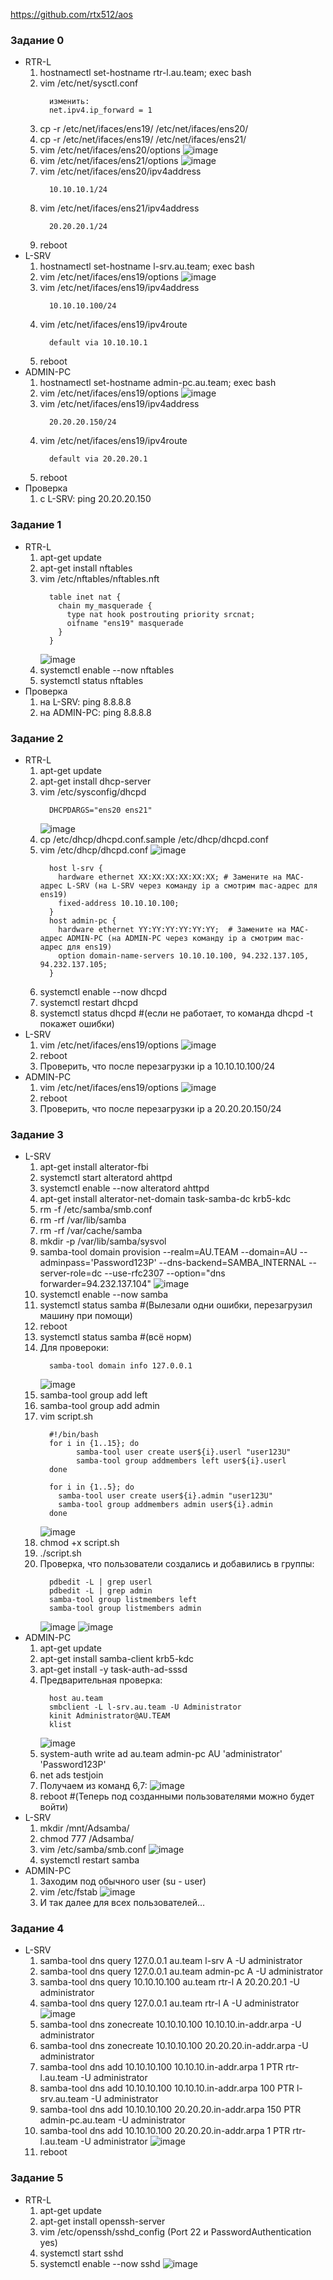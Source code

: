 https://github.com/rtx512/aos

### Задание 0
- RTR-L
  1. hostnamectl set-hostname rtr-l.au.team; exec bash
  2. vim /etc/net/sysctl.conf
      ```
        изменить:
        net.ipv4.ip_forward = 1
      ```
  3. cp -r /etc/net/ifaces/ens19/ /etc/net/ifaces/ens20/
  4. cp -r /etc/net/ifaces/ens19/ /etc/net/ifaces/ens21/
  5. vim /etc/net/ifaces/ens20/options
       ![image](https://github.com/rtx512/aos/blob/master/images/img1.png)
  7. vim /etc/net/ifaces/ens21/options
       ![image](https://github.com/rtx512/aos/blob/master/images/img1.png)
  8. vim /etc/net/ifaces/ens20/ipv4address
      ```
        10.10.10.1/24
      ```
  9. vim /etc/net/ifaces/ens21/ipv4address
      ```
        20.20.20.1/24
      ```
  10. reboot
- L-SRV
  1. hostnamectl set-hostname l-srv.au.team; exec bash
  2. vim /etc/net/ifaces/ens19/options
      ![image](https://github.com/rtx512/aos/blob/master/images/img1.png)
  4. vim /etc/net/ifaces/ens19/ipv4address
       ```
         10.10.10.100/24
       ```
  6. vim /etc/net/ifaces/ens19/ipv4route
       ```
         default via 10.10.10.1
       ```
  8. reboot
- ADMIN-PC
  1. hostnamectl set-hostname admin-pc.au.team; exec bash
  2. vim /etc/net/ifaces/ens19/options
       ![image](https://github.com/rtx512/aos/blob/master/images/img1.png)
  4. vim /etc/net/ifaces/ens19/ipv4address
       ```
         20.20.20.150/24
       ```
  6. vim /etc/net/ifaces/ens19/ipv4route
       ```
         default via 20.20.20.1
       ```
  8. reboot
- Проверка
  1. с L-SRV: ping 20.20.20.150

### Задание 1
- RTR-L
  1. apt-get update
  2. apt-get install nftables
  4. vim /etc/nftables/nftables.nft
       ```
         table inet nat {
           chain my_masquerade {
             type nat hook postrouting priority srcnat;
             oifname "ens19" masquerade
           }
         }
       ```
       ![image](https://github.com/rtx512/aos/blob/master/images/img2.png)
  6. systemctl enable --now nftables
  7. systemctl status nftables
- Проверка
  1. на L-SRV: ping 8.8.8.8
  2. на ADMIN-PC: ping 8.8.8.8
### Задание 2
- RTR-L
  1. apt-get update
  2. apt-get install dhcp-server
  3. vim /etc/sysconfig/dhcpd
       ```
         DHCPDARGS="ens20 ens21"
       ```
       ![image](https://github.com/rtx512/aos/blob/master/images/img3.png)
  5. cp /etc/dhcp/dhcpd.conf.sample /etc/dhcp/dhcpd.conf
  6. vim /etc/dhcp/dhcpd.conf
       ![image](https://github.com/rtx512/aos/blob/master/images/img4.png)
       ```
         host l-srv {
           hardware ethernet XX:XX:XX:XX:XX:XX; # Замените на MAC-адрес L-SRV (на L-SRV через команду ip a смотрим mac-адрес для ens19)
           fixed-address 10.10.10.100;
         }
         host admin-pc {
           hardware ethernet YY:YY:YY:YY:YY:YY;  # Замените на MAC-адрес ADMIN-PC (на ADMIN-PC через команду ip a смотрим mac-адрес для ens19)
           option domain-name-servers 10.10.10.100, 94.232.137.105, 94.232.137.105;
         }
       ```
  8. systemctl enable --now dhcpd
  9. systemctl restart dhcpd
  10. systemctl status dhcpd #(если не работает, то команда dhcpd -t покажет ошибки)
- L-SRV
  1. vim /etc/net/ifaces/ens19/options
       ![image](https://github.com/rtx512/aos/blob/master/images/img5.png)
  2. reboot
  3. Проверить, что после перезагрузки ip a 10.10.10.100/24
- ADMIN-PC
  1. vim /etc/net/ifaces/ens19/options
       ![image](https://github.com/rtx512/aos/blob/master/images/img5.png)
  2. reboot
  3. Проверить, что после перезагрузки ip a 20.20.20.150/24
### Задание 3
- L-SRV
  1. apt-get install alterator-fbi
  2. systemctl start alteratord ahttpd
  3. systemctl enable --now alteratord ahttpd
  4. apt-get install alterator-net-domain task-samba-dc krb5-kdc
  5. rm -f /etc/samba/smb.conf
  6. rm -rf /var/lib/samba
  7. rm -rf /var/cache/samba
  8. mkdir -p /var/lib/samba/sysvol
  9. samba-tool domain provision --realm=AU.TEAM --domain=AU --adminpass='Password123P' --dns-backend=SAMBA_INTERNAL --server-role=dc --use-rfc2307 --option="dns forwarder=94.232.137.104"
      ![image](https://github.com/rtx512/aos/blob/master/images/img6.png)
  11. systemctl enable --now samba
  12. systemctl status samba #(Вылезали одни ошибки, перезагрузил машину при помощи)
  13. reboot
  14. systemctl status samba #(всё норм)
  15. Для провероки:
        ```
          samba-tool domain info 127.0.0.1
        ```
        ![image](https://github.com/rtx512/aos/blob/master/images/img7.png)
  16. samba-tool group add left
  17. samba-tool group add admin
  18. vim script.sh
        ```
          #!/bin/bash
          for i in {1..15}; do
                samba-tool user create user${i}.userl "user123U"
                samba-tool group addmembers left user${i}.userl
          done

          for i in {1..5}; do
            samba-tool user create user${i}.admin "user123U"
            samba-tool group addmembers admin user${i}.admin
          done
        ```
        ![image](https://github.com/rtx512/aos/blob/master/images/img8.png)
  20. chmod +x script.sh
  21. ./script.sh
  22. Проверка, что пользователи создались и добавились в группы:
        ```
          pdbedit -L | grep userl
          pdbedit -L | grep admin
          samba-tool group listmembers left
          samba-tool group listmembers admin
        ```
        ![image](https://github.com/rtx512/aos/blob/master/images/img9.png)
        ![image](https://github.com/rtx512/aos/blob/master/images/img10.png)
- ADMIN-PC
  1. apt-get update
  2. apt-get install samba-client krb5-kdc
  3. apt-get install -y task-auth-ad-sssd
  4. Предварительная проверка:
     ```
       host au.team
       smbclient -L l-srv.au.team -U Administrator
       kinit Administrator@AU.TEAM
       klist
     ```
     ![image](https://github.com/rtx512/aos/blob/master/images/img13.jpg)
  6. system-auth write ad au.team admin-pc AU 'administrator' 'Password123P'
  7. net ads testjoin
  8. Получаем из команд 6,7:
      ![image](https://github.com/rtx512/aos/blob/master/images/img14.jpg)
  10. reboot #(Теперь под созданными пользователями можно будет войти)
- L-SRV
  1. mkdir /mnt/Adsamba/
  2. chmod 777 /Adsamba/
  3. vim /etc/samba/smb.conf
       ![image](https://github.com/rtx512/aos/blob/master/images/img15.png)
  4. systemctl restart samba
- ADMIN-PC
  1. Заходим под обычного user (su - user)
  2. vim /etc/fstab
       ![image](https://github.com/rtx512/aos/blob/master/images/img16.png)
  3. И так далее для всех пользователей…
### Задание 4
- L-SRV
  1. samba-tool dns query 127.0.0.1 au.team l-srv A -U administrator
  2. samba-tool dns query 127.0.0.1 au.team admin-pc A -U administrator
  3. samba-tool dns query 10.10.10.100 au.team rtr-l A 20.20.20.1 -U administrator
  4. samba-tool dns query 127.0.0.1 au.team rtr-l A -U administrator
       ![image](https://github.com/rtx512/aos/blob/master/images/img17.png)
  6. samba-tool dns zonecreate 10.10.10.100 10.10.10.in-addr.arpa -U administrator
  7. samba-tool dns zonecreate 10.10.10.100 20.20.20.in-addr.arpa -U administrator
  8. samba-tool dns add 10.10.10.100 10.10.10.in-addr.arpa 1 PTR rtr-l.au.team -U administrator
  9. samba-tool dns add 10.10.10.100 10.10.10.in-addr.arpa 100 PTR l-srv.au.team -U administrator
  10. samba-tool dns add 10.10.10.100 20.20.20.in-addr.arpa 150 PTR admin-pc.au.team -U administrator
  11. samba-tool dns add 10.10.10.100 20.20.20.in-addr.arpa 1 PTR rtr-l.au.team -U administrator
        ![image](https://github.com/rtx512/aos/blob/master/images/img18.png)
  12. reboot
### Задание 5
- RTR-L
  1. apt-get update
  2. apt-get install openssh-server
  3. vim /etc/openssh/sshd_config (Port 22 и PasswordAuthentication yes)
  4. systemctl start sshd
  5. systemctl enable --now sshd
       ![image](https://github.com/rtx512/aos/blob/master/images/img19.png)

